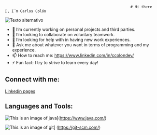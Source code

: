                                                               # Hi there 👋, I´m Carlos Colón

![Texto alternativo](https://camo.githubusercontent.com/94e304cb926f93f740a255e09d695ca8fd3bedc039fc0b2b628e0f0803d86939/68747470733a2f2f6b6f6d617265762e636f6d2f67687076632f3f757365726e616d653d6a70696e656461646576266c6162656c3d50726f66696c65253230766965777326636f6c6f723d306537356236267374796c653d666c6174)
- 🔭 I’m currently working on personal projects and third parties.
- 👯 I’m looking to collaborate on voluntary teamwork.
- 🤔 I’m looking for help with in having new work experiences.
- 💬 Ask me about whatever you want in terms of programming and my experience.
- 📫 How to reach me: https://www.linkedin.com/in/ccolondev/
- ⚡ Fun fact: I try to strive to learn every day!


## Connect with me:
[Linkedin pages](https://www.linkedin.com/in/ccolondev/)

## Languages and Tools:
![This is an image of java](https://img.shields.io/badge/Java-007396?style=flat-square&logo=Java&logoColor=white)](https://www.java.com/)

![This is an image of git](https://camo.githubusercontent.com/fbfcb9e3dc648adc93bef37c718db16c52f617ad055a26de6dc3c21865c3321d/68747470733a2f2f7777772e766563746f726c6f676f2e7a6f6e652f6c6f676f732f6769742d73636d2f6769742d73636d2d69636f6e2e737667)] (https://git-scm.com/)

